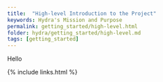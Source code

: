 ```yaml
---
title:  "High-level Introduction to the Project"
keywords: Hydra's Mission and Purpose
permalink: getting_started/high-level.html
folder: hydra/getting_started/high-level.md
tags: [getting_started]
---
```


Hello

{% include links.html %}
